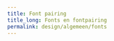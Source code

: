 ```yaml
---
title: Font pairing
title_long: Fonts en fontpairing
permalink: design/algemeen/fonts
---
```







